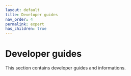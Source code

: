 ```yaml
---
layout: default
title: Developer guides
nav_order: 4
permalink: expert
has_children: true
---
```


# Developer guides



This section contains developer guides and informations.
